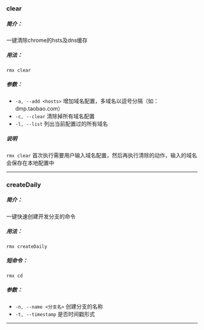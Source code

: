 
###  clear

##### 简介：
一键清除chrome的hsts及dns缓存

##### 用法：
`rmx clear` 

##### 参数：
- `-a, --add <hosts>` 增加域名配置，多域名以逗号分隔（如：dmp.taobao.com）
- `-c, --clear` 清除掉所有域名配置
- `-l, --list` 列出当前配置过的所有域名

##### 说明
`rmx clear` 首次执行需要用户输入域名配置，然后再执行清除的动作，输入的域名会保存在本地配置中


---


###  createDaily

##### 简介：
一键快速创建开发分支的命令

##### 用法：
`rmx createDaily` 

##### 短命令：
`rmx cd`

##### 参数：
- `-n, --name <分支名>` 创建分支的名称
- `-t, --timestamp` 是否时间戳形式

---